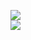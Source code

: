 [![](https://img.shields.io/badge/Made%20With-Github%20Spray-lightgrey.svg?style=for-the-badge&logo=github)](https://github.com/Annihil/github-spray#22687)  
[![](https://i.imgur.com/2DrTn0Z.gif)](https://github.com/Annihil/github-spray)